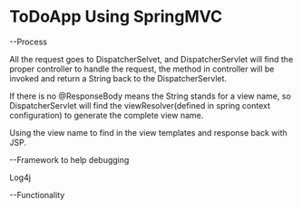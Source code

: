 # ToDoApp Using SpringMVC 

--Process

All the request goes to DispatcherSelvet, and DispatcherServlet will find the proper controller to handle the request, the method in controller will be invoked and return a String back to the DispatcherServlet.

If there is no @ResponseBody means the String stands for a view name, so DispatcherServlet will find the viewResolver(defined in spring context configuration) to generate the complete view name.

Using the view name to find in the view templates and response back with JSP.

--Framework to help debugging

Log4j

--Functionality


